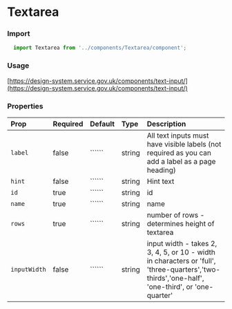 Textarea
==========

### Import
```js
  import Textarea from '../components/Textarea/component';
```
<!-- STORY -->

### Usage

[https://design-system.service.gov.uk/components/text-input/](https://design-system.service.gov.uk/components/text-input/)

### Properties
Prop | Required | Default | Type | Description
:--- | :------- | :------ | :--- | :----------
`label` | false | `````` | string | All text inputs must have visible labels (not required as you can add a label as a page heading)
`hint` | false | `````` | string | Hint text
`id` | true | `````` | string | id
`name` | true | `````` | string | name
`rows` | true | `````` | string | number of rows - determines height of textarea
`inputWidth` | false | `````` | string | input width - takes 2, 3, 4, 5, or 10 - width in characters or 'full', 'three-quarters','two-thirds','one-half', 'one-third', or 'one-quarter'